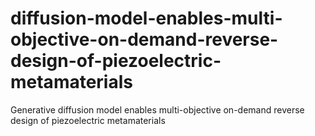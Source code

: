 # diffusion-model-enables-multi-objective-on-demand-reverse-design-of-piezoelectric-metamaterials
Generative diffusion model enables multi-objective on-demand reverse design of piezoelectric metamaterials
